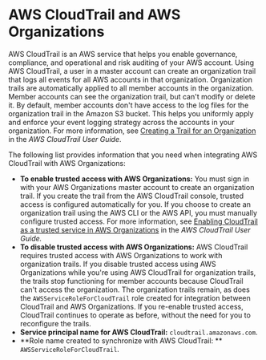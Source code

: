 # AWS CloudTrail and AWS Organizations<a name="services-that-can-integrate-ct"></a>

AWS CloudTrail is an AWS service that helps you enable governance, compliance, and operational and risk auditing of your AWS account\. Using AWS CloudTrail, a user in a master account can create an organization trail that logs all events for all AWS accounts in that organization\. Organization trails are automatically applied to all member accounts in the organization\. Member accounts can see the organization trail, but can't modify or delete it\. By default, member accounts don't have access to the log files for the organization trail in the Amazon S3 bucket\. This helps you uniformly apply and enforce your event logging strategy across the accounts in your organization\. For more information, see [ Creating a Trail for an Organization](https://docs.aws.amazon.com/awscloudtrail/latest/userguide/creating-trail-organization.html) in the *AWS CloudTrail User Guide*\. 

The following list provides information that you need when integrating AWS CloudTrail with AWS Organizations:
+ **To enable trusted access with AWS Organizations:** You must sign in with your AWS Organizations master account to create an organization trail\. If you create the trail from the AWS CloudTrail console, trusted access is configured automatically for you\. If you choose to create an organization trail using the AWS CLI or the AWS API, you must manually configure trusted access\. For more information, see [ Enabling CloudTrail as a trusted service in AWS Organizations](https://docs.aws.amazon.com/awscloudtrail/latest/userguide/cloudtrail-create-and-update-an-organizational-trail-by-using-the-aws-cli.html#cloudtrail-create-organization-trail-by-using-the-cli-enable-trusted-service) in the *AWS CloudTrail User Guide\.*
+ **To disable trusted access with AWS Organizations:** AWS CloudTrail requires trusted access with AWS Organizations to work with organization trails\. If you disable trusted access using AWS Organizations while you're using AWS CloudTrail for organization trails, the trails stop functioning for member accounts because CloudTrail can't access the organization\. The organization trails remain, as does the `AWSServiceRoleForCloudTrail` role created for integration between CloudTrail and AWS Organizations\. If you re\-enable trusted access, CloudTrail continues to operate as before, without the need for you to reconfigure the trails\.
+ **Service principal name for AWS CloudTrail:** `cloudtrail.amazonaws.com`\.
+ **Role name created to synchronize with AWS CloudTrail: ** `AWSServiceRoleForCloudTrail`\.